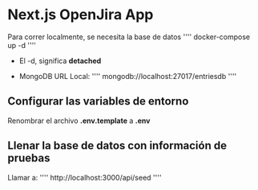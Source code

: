 # Next.js OpenJira App
Para correr localmente, se necesita la base de datos
''''
docker-compose up -d
''''

* El -d, significa __detached__

* MongoDB URL Local:
''''
mongodb://localhost:27017/entriesdb
''''


## Configurar las variables de entorno
Renombrar el archivo __.env.template__ a __.env__


## Llenar la base de datos con información de pruebas
Llamar a:
''''
http://localhost:3000/api/seed
''''

